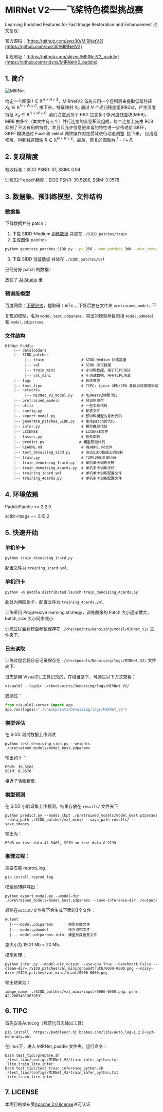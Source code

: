 # **MIRNet V2**——飞桨特色模型挑战赛

Learning Enriched Features for Fast Image Restoration and Enhancement  论文复现

官方源码：[https://github.com/swz30/MIRNetV2](https://github.com/swz30/MIRNetV2)

复现地址：[https://github.com/sldyns/MIRNetV2_paddle](https://github.com/sldyns/MIRNetV2_paddle)

## 1. 简介

![MIRNet](./MIRNetV2.png)

给定一个图像 $I \in {\mathbb R}^{H\times H \times 3}$，MIRNetV2 首先应用一个卷积层来提取低级特征 $X_0 \in {\mathbb R}^{H\times W\times C}$. 接下来，特征映射 $X_0$ 通过 $N$ 个递归残差组(RRGs)，产生深度特征 $X_d \in {\mathbb R}^{H\times W\times C}$. 我们注意到每个 RRG 包含多个多尺度残差块(MRB)，MRB 由多个（本文中有三个）并行连接的全卷积流组成，每个连接上先由 RCB 抑制了不太有用的特性，并且只允许信息更丰富的特性进一步传递给 SKFF，SKFF 模块通过 Fuse 和 select 两种操作对接受域进行动态调整. 接下来， 应用卷积层，得到残差图像 $R \in {\mathbb R}^{H\times H \times 3}$。最后，恢复的图像为 $\hat{I} = I+R$.

## 2. 复现精度

验收标准：SIDD PSNR: 37, SSIM: 0.94

训练92个epoch精度：SIDD PSNR: 39.5286, SSIM: 0.9578

## 3. 数据集、预训练模型、文件结构

### 数据集

下载数据并分 patch：

1. 下载 SIDD-Medium [训练数据](https://www.eecs.yorku.ca/~kamel/sidd/dataset.php) 并放在  `./SIDD_patches/train`
2. 生成图像 patches

```sh
python generate_patches_SIDD.py --ps 256 --num_patches 300 --num_cores 10
```

3. 下载 SIDD [验证数据](https://drive.google.com/drive/folders/1j5ESMU0HJGD-wU6qbEdnt569z7sM3479?usp=sharing) 并放在  `./SIDD_patches/val`

已经分好 patch 的数据：

放在了 [Ai Studio](https://aistudio.baidu.com/aistudio/datasetdetail/140841) 里.

### 预训练模型

百度网盘：[下载链接](https://pan.baidu.com/s/1De3F22gOGCI_Y5uTaDhvnw)，提取码：el7x ，下好后放在文件夹 `pretrained_models` 下

复现的模型，名为 `model_best.pdparams`，导出的模型参数包括 `model.pdmodel` 和 `model.pdiparams`.

### 文件结构

```
MIRNet_Paddle
    |-- dataloaders
    |-- SIDD_patches
         |-- train                 # SIDD-Medium 训练数据
         |-- val                   # SIDD 测试数据
         |-- train_mini            # 小训练数据，用于TIPC测试
         |-- val_mini              # 小测试数据，用于TIPC测试
    |-- logs                       # 训练日志
    |-- test_tipc                  # TIPC: Linux GPU/CPU 基础训练推理测试
    |-- networks
         |-- MIRNet_V2_model.py    # MIRNetV2模型代码
    |-- pretrained_models          # 预训练模型
    |-- utils                      # 一些工具代码
    |-- config.py                  # 配置文件
    |-- export_model.py            # 预训练模型的导出代码
    |-- generate_patches_SIDD.py   # 生成patch的代码
    |-- infer.py                   # 模型推理代码
    |-- LICENSE                    # LICENSE文件
    |-- losses.py                  # 损失函数
    |-- predict.py			      # 模型预测代码
    |-- README.md                  # README.md文件
    |-- test_denoising_sidd.py     # 测试SIDD数据上的指标
    |-- train.py                   # TIPC训练测试代码
    |-- train_denoising_1card.py   # 单机单卡训练代码
    |-- train_denoising_4cards.py  # 单机多卡训练代码
    |-- training_1card.yml         # 单机单卡训练配置文件
    |-- training_4cards.py         # 单机多卡训练配置文件
```

## 4. 环境依赖

PaddlePaddle >= 2.2.0

scikit-image == 0.19.2

## 5. 快速开始

### 单机单卡

```shell
python train_denoising_1card.py
```

配置文件为 `training_1card.yml`.

### 单机四卡

```shell
python -m paddle.distributed.launch train_denoising_4cards.py
```

此处为用四张卡，配置文件为 `training_4cards.yml`.

训练采用 Progressive learning strategy，训练图像的 Patch 大小逐渐增大，batch_size 大小同步减小.

训练过程会将模型参数保存在 `./checkpoints/Denoising/model/MIRNet_V2/` 文件夹下.

### 日志读取

训练过程会将日志记录保存在 `./checkpoints/Denoising/logs/MIRNet_V2/` 文件夹下.

日志是用 VisualDL 工具记录的，在根目录下，可通过以下方式查看：

```shell
visualdl --logdir ./checkpoints/Denoising/logs/MIRNet_V2/
```

或通过：

```python
from visualdl.server import app
app.run(logdir="./checkpoints/Denoising/logs/MIRNet_V2")
```

### 模型评估

在 SIDD 测试数据上作测试

```shell
python test_denoising_sidd.py --weights ./pretrained_models/model_best.pdparams
```

输出如下：

```
PSNR: 39.5286
SSIM: 0.9578
```

接近了验收精度.

### 模型预测

在 SIDD 小验证集上作预测，结果存放在 `results/` 文件夹下

```
python predict.py --model_ckpt ./pretrained_models/model_best.pdparams --data_path ./SIDD_patches/val_mini/ --save_path results/ --save_images
```

输出为：

```
PSNR on test data 41.5405, SSIM on test data 0.9799
```

### 推理过程：

需要安装 reprod_log：

```
pip install reprod_log
```

模型动转静导出：

```
python export_model.py --model-dir ./pretrained_models/model_best.pdparams --save-inference-dir ./output/
```

最终在`output/`文件夹下会生成下面的3个文件：

```
output
  |----model.pdiparams     : 模型参数文件
  |----model.pdmodel       : 模型结构文件
  |----model.pdiparams.info: 模型参数信息文件
```

总大小为 19.21 Mb < 20 Mb.

模型推理：

```
python infer.py --model-dir output --use-gpu True --benchmark False --clean-dir=./SIDD_patches/val_mini/groundtruth/0000-0000.png --noisy-dir=./SIDD_patches/val_mini/input/0000-0000.png
```

输出结果为：

```
image_name: ./SIDD_patches/val_mini/input/0000-0000.png, psnr: 42.20094819639691
```

## 6. TIPC

首先安装AutoLog（规范化日志输出工具）

```
pip install  https://paddleocr.bj.bcebos.com/libs/auto_log-1.2.0-py3-none-any.whl
```

在linux下，进入 MIRNet_paddle 文件夹，运行命令：

```
bash test_tipc/prepare.sh ./test_tipc/configs/MIRNet_V2/train_infer_python.txt 'lite_train_lite_infer'
bash test_tipc/test_train_inference_python.sh ./test_tipc/configs/MIRNet_V2/train_infer_python.txt 'lite_train_lite_infer'
```

## 7. LICENSE

本项目的发布受[Apache 2.0 license](https://github.com/PaddlePaddle/models/blob/release/2.2/community/repo_template/LICENSE)许可认证

